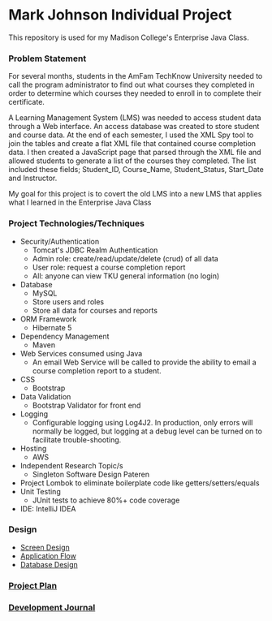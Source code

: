 # Mark Johnson Individual Project

This repository is used for my Madison College's Enterprise Java Class.

### Problem Statement

For several months, students in the AmFam TechKnow University needed to call the program administrator to find out what courses they completed in order to determine which courses they needed to enroll in to complete their certificate.

A Learning Management System (LMS) was needed to access student data through a Web interface. An access database was created to store student and course data. At the end of each semester, I used the XML Spy tool to join the tables and create a flat XML file that contained course completion data. I then created a JavaScript page that parsed through the XML file and allowed students to generate a list of the courses they completed. The list included these fields; Student_ID, Course_Name, Student_Status, Start_Date and Instructor.

My goal for this project is to covert the old LMS into a new LMS that applies what I learned in the Enterprise Java Class



### Project Technologies/Techniques 

* Security/Authentication
  * Tomcat's JDBC Realm Authentication
  * Admin role: create/read/update/delete (crud) of all data
  * User role: request a course completion report
  * All: anyone can view TKU general information (no login)
* Database
  * MySQL
  * Store users and roles
  * Store all data for courses and reports
* ORM Framework
  * Hibernate 5
* Dependency Management
  * Maven
* Web Services consumed using Java
  * An email Web Service will be called to provide the ability to email a course completion report to a student.
* CSS 
  * Bootstrap
* Data Validation
  * Bootstrap Validator for front end
* Logging
  * Configurable logging using Log4J2. In production, only errors will normally be logged, but logging at a debug level can be turned on to facilitate trouble-shooting. 
* Hosting
  * AWS
* Independent Research Topic/s
  * Singleton Software Design Pateren
* Project Lombok to eliminate boilerplate code like getters/setters/equals
* Unit Testing
  * JUnit tests to achieve 80%+ code coverage 
* IDE: IntelliJ IDEA

### Design

* [Screen Design](DesignDocuments/Screens.md)
* [Application Flow](DesignDocuments/applicationFlow.md)
* [Database Design](DesignDocuments/databaseDiagram.PNG)

### [Project Plan](ProjectPlan.md)

### [Development Journal](Journal.md)
